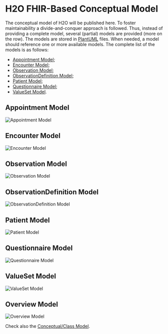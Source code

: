 # H2O FHIR-Based Conceptual Model

The conceptual model of H2O will be published here. To foster maintainability a divide-and-conquer approach is followed. Thus, instead of providing a complete model, several (partial) models are provided (more on the row). The models are stored in [PlantUML](https://plantuml.com) files. When needed, a model should reference one or more available models. The complete list of the models is as follows:
- [Appointment Model](https://github.com/IMI-H2O/h2o-conceptual-model/tree/main/models#appointment-model);
- [Encounter Model](https://github.com/IMI-H2O/h2o-conceptual-model/tree/main/models#encounter-model);
- [Observation Model](https://github.com/IMI-H2O/h2o-conceptual-model/tree/main/models#observation-model);
- [ObservationDefinition Model](https://github.com/IMI-H2O/h2o-conceptual-model/tree/main/models#observationdefinition-model);
- [Patient Model](https://github.com/IMI-H2O/h2o-conceptual-model/tree/main/models#patient-model);
- [Questionnaire Model](https://github.com/IMI-H2O/h2o-conceptual-model/tree/main/models#questionnaire-model); 
- [ValueSet Model](https://github.com/IMI-H2O/h2o-conceptual-model/tree/main/models#valueset-model).


## Appointment Model
![Appointment Model](http://www.plantuml.com/plantuml/proxy?cache=no&src=https://github.com/IMI-H2O/h2o-conceptual-model/tree/main/models/appointment.puml)


## Encounter Model
![Encounter Model](http://www.plantuml.com/plantuml/proxy?cache=no&src=https://github.com/IMI-H2O/h2o-conceptual-model/tree/main/models/encounter.puml)


## Observation Model
![Observation Model](http://www.plantuml.com/plantuml/proxy?cache=no&src=https://github.com/IMI-H2O/h2o-conceptual-model/tree/main/models/observation.puml)


## ObservationDefinition Model
![ObservationDefinition Model](http://www.plantuml.com/plantuml/proxy?cache=no&src=https://github.com/IMI-H2O/h2o-conceptual-model/tree/main/models/observationdefinition.puml)


## Patient Model
![Patient Model](http://www.plantuml.com/plantuml/proxy?cache=no&src=https://github.com/IMI-H2O/h2o-conceptual-model/tree/main/models/patient.puml)


## Questionnaire Model
![Questionnaire Model](http://www.plantuml.com/plantuml/proxy?cache=no&src=https://github.com/IMI-H2O/h2o-conceptual-model/tree/main/models/questionnaire.puml)


## ValueSet Model
![ValueSet Model](http://www.plantuml.com/plantuml/proxy?cache=no&src=https://github.com/IMI-H2O/h2o-conceptual-model/tree/main/models/value_set.puml)


## Overview Model
![Overview Model](http://www.plantuml.com/plantuml/proxy?cache=no&src=https://raw.githubusercontent.com/IMI-H2O/h2o-conceptual-model/main/overview.puml)

Check also the [Conceptual/Class Model](https://github.com/IMI-H2O/h2o-conceptual-model/blob/main/tmp/README.md).
